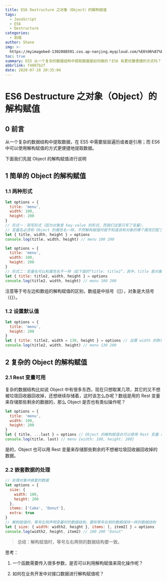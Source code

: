 ```yaml
---
title: ES6 Destructure 之对象（Object）的解构赋值
tags:
  - JavaScript
  - ES6
  - Destructure
categories:
  - 前端
author: Shane
img: >-
  https://myimagebed-1302088591.cos.ap-nanjing.myqcloud.com/%E6%96%87%E7%AB%A0%E7%89%B9%E5%BE%81%E5%9B%BE/42.jpg
toc: true
summary: ES5 从一个复杂的数据结构中提取数据是如何做的？ES6 有更优雅便捷的方式吗？
abbrlink: f4807b2f
date: 2020-07-28 20:35:04
---
```


# ES6 Destructure 之对象（Object）的解构赋值

## 0 前言

从一个复杂的数据结构中提取数据，在 ES5 中需要层层遍历或者是引用；而 ES6 中可以使用解构赋值的方式更便捷地提取数据。

下面我们先就 Object 的解构赋值进行说明

## 1 简单的 Object 的解构赋值

### 1.1 两种形式

```javascript
let options = {
  title: 'menu',
  width: 100,
  height: 200
}
// 形式一：简写形式（因为对象是 key-value 的形式，而我们这里只写了变量），
// 变量名必须和 Object 的属性名一样，不然解构赋值时就不知道该和对象的哪个属性匹配了
let { title, width, height } = options
console.log(title, width, height) // menu 100 200
```

```javascript
let options = {
  title: 'menu',
  width: 100,
  height: 200
}
// 形式二：变量名可以和属性名不一样（如下面的“title: title2”，其中，title 是对象属性名，title2 是变量名）
let { title: title2, width, height } = options
console.log(title2, width, height) // menu 100 200
```

注意等于号左边和数组的解构赋值的区别，数组是中括号（[]），对象是大括号（{}）。

### 1.2 设置默认值

```javascript
let options = {
  title: 'menu',
  height: 200
}
let { title: title2, width = 130, height } = options // 设置 width 的默认值为 130
console.log(title2, width, height) // menu 130 200
```

## 2 复杂的 Object 的解构赋值

### 2.1 Rest 变量可用

复杂的数据结构比如说 Object 中有很多东西，现在只想取某几项，其它的又不想被垃圾回收器回收掉，还想继续存储着，这时该怎么办呢？数组是用的 Rest 变量来存储那些剩余的数据的，那么 Object 是否也有类似操作呢？

```javascript
let options = {
  title: 'menu',
  width: 100,
  height: 200
}
let { title, ...last } = options // Object 的解构赋值也可以使用 Rest 变量（这里即变量 last）
console.log(title, last) // menu {width: 100, height: 200}
```

是的，Object 也可以用 Rest 变量来存储那些剩余的不想被垃圾回收器回收掉的数据。

### 2.2 嵌套数据的处理

```javascript
// 处理对象中嵌套的数据
let options = {
  size: {
    width: 100,
    height: 200
  },
  items: ['Cake', 'Donut'],
  extra: true
}
// 解构赋值时，等号左侧声明变量时的数据结构，要和等号右侧的数据保持一样的数据结构
let { size: { width: width2, height }, items: [, item2] } = options
console.log(width2, height, item2) // 100 200 "Donut"
```

> 总结：解构赋值时，等号左右两侧的数据结构要一致。

思考：

1. 一个函数需要传入很多参数，是否可以利用解构赋值来简化操作呢？

2. 如何在业务开发中对接口数据进行解构赋值呢？